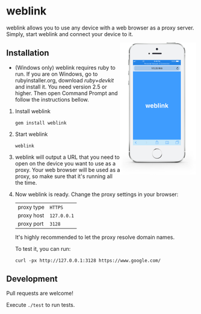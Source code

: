 # weblink

weblink allows you to use any device with a web browser as a proxy server.
Simply, start weblink and connect your device to it.

<img src="weblink.png" alt="weblink" align="right" width="40%">

## Installation

- (Windows only) weblink requires ruby to run. If you are on Windows, go to
   rubyinstaller.org, download *ruby+devkit* and install it. You need version
   2.5 or higher. Then open Command Prompt and follow the instructions bellow.

1. Install weblink

   ```
   gem install weblink
   ```

1. Start weblink

   ```
   weblink
   ```

1. weblink will output a URL that you need to open on the device you want to use
   as a proxy. Your web browser will be used as a proxy, so make sure that it's
   running all the time.

1. Now weblink is ready. Change the proxy settings in your browser:

   |||
   |---|---|
   | proxy type | `HTTPS` |
   | proxy host | `127.0.0.1` |
   | proxy port | `3128` |

   It's highly recommended to let the proxy resolve domain names.

   To test it, you can run:

   ```
   curl -px http://127.0.0.1:3128 https://www.google.com/
   ```

## Development

Pull requests are welcome!

Execute `./test` to run tests.
